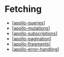 # Fetching

- [[apollo-queries]]
- [[apollo-mutations]]
- [[apollo-subscriptions]]
- [[apollo-pagination]]
- [[apollo-fragments]]
- [[apollo-error-handling]]

[//begin]: # "Autogenerated link references for markdown compatibility"
[apollo-queries]: apollo-queries "Queries"
[apollo-mutations]: apollo-mutations "Mutations"
[apollo-subscriptions]: apollo-subscriptions "Subscriptions"
[apollo-pagination]: apollo-pagination "Pagination"
[apollo-fragments]: apollo-fragments "Fragments"
[apollo-error-handling]: apollo-error-handling "Error Handling"
[//end]: # "Autogenerated link references"
